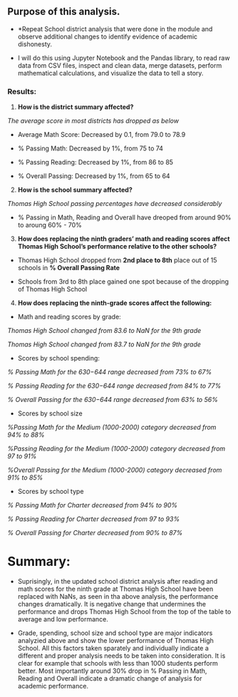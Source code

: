 ## Purpose of this analysis.


-  *Repeat School district analysis that were done in the module and observe additional changes to identify evidence of academic dishonesty.

-  I will do this using Jupyter Notebook and the Pandas library, to read raw data from CSV files, inspect and clean data, merge datasets, perform mathematical calculations, and visualize the data to tell a story.
   

### Results:


1. **How is the district summary affected?**

*The average score in most districts has dropped as below*

-   Average Math Score: Decreased by 0.1, from 79.0 to 78.9

-   % Passing Math: Decreased by 1%, from 75 to 74

-   % Passing Reading: Decreased by 1%, from 86 to 85

-   % Overall Passing: Decreased by 1%, from 65 to 64

2. **How is the school summary affected?**

*Thomas High School passing percentages have decreased considerably*

-   % Passing in Math, Reading and Overall have dreoped from around 90% to aroung 60% - 70%

3.  **How does replacing the ninth graders’ math and reading scores affect Thomas High School’s performance relative to the other schools?**

-   Thomas High School dropped from **2nd place to 8th** place out of 15 schools in **% Overall Passing Rate** 

-   Schools from 3rd to 8th place gained one spot because of the dropping of Thomas High School

4.  **How does replacing the ninth-grade scores affect the following:**

-   Math and reading scores by grade: 

*Thomas High School changed from 83.6 to NaN for the 9th grade*

*Thomas High School changed from 83.7 to NaN for the 9th grade*

-   Scores by school spending:

*% Passing Math  for the $630-$644 range decreased from 73% to 67%*

*% Passing Reading for the $630-$644 range decreased from 84% to 77%*

*% Overall Passing for the $630-$644 range decreased from 63% to 56%*

-   Scores by school size

*%Passing Math for the Medium (1000-2000) category decreased from 94% to 88%*

*%Passing Reading for the Medium (1000-2000) category decreased from 97 to 91%*

*%Overall Passing for the Medium (1000-2000) category decreased from 91% to 85%*

-   Scores by school type

*% Passing Math for Charter decreased from 94% to 90%*

*% Passing Reading for Charter decreased from 97 to 93%*

*% Overall Passing for Charter decreased from 90% to 87%*


# Summary:

-   Suprisingly, in the updated school district analysis after reading and math scores for the ninth grade at Thomas High School have been replaced with NaNs, as seen in tha above analysis, the performance changes dramatically. It is negative change that undermines the performance and drops Thomas High School from the top of the table to average and low performance.

-   Grade, spending, school size and school type are major indicators analyzied above and show the lower performance of Thomas High School. All this factors taken sparately and individually indicate a different and proper analysis needs to be taken into consideration. It is clear for example that schools with less than 1000 students perform better. Most importantly around 30% drop in % Passing in Math, Reading and Overall indicate a dramatic change of analysis for academic performance. 
